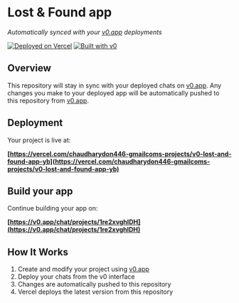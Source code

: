 # Lost & Found app

*Automatically synced with your [v0.app](https://v0.app) deployments*

[![Deployed on Vercel](https://img.shields.io/badge/Deployed%20on-Vercel-black?style=for-the-badge&logo=vercel)](https://vercel.com/chaudharydon446-gmailcoms-projects/v0-lost-and-found-app-yb)
[![Built with v0](https://img.shields.io/badge/Built%20with-v0.app-black?style=for-the-badge)](https://v0.app/chat/projects/1re2xvghlDH)

## Overview

This repository will stay in sync with your deployed chats on [v0.app](https://v0.app).
Any changes you make to your deployed app will be automatically pushed to this repository from [v0.app](https://v0.app).

## Deployment

Your project is live at:

**[https://vercel.com/chaudharydon446-gmailcoms-projects/v0-lost-and-found-app-yb](https://vercel.com/chaudharydon446-gmailcoms-projects/v0-lost-and-found-app-yb)**

## Build your app

Continue building your app on:

**[https://v0.app/chat/projects/1re2xvghlDH](https://v0.app/chat/projects/1re2xvghlDH)**

## How It Works

1. Create and modify your project using [v0.app](https://v0.app)
2. Deploy your chats from the v0 interface
3. Changes are automatically pushed to this repository
4. Vercel deploys the latest version from this repository